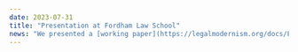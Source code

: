 ```yaml
---
date: 2023-07-31
title: "Presentation at Fordham Law School"
news: "We presented a [working paper](https://legalmodernism.org/docs/Funk-Mullen.Making-Law-Modern.pdf) at the Conference on Data Science and Law at Fordham Law School."
---
```

